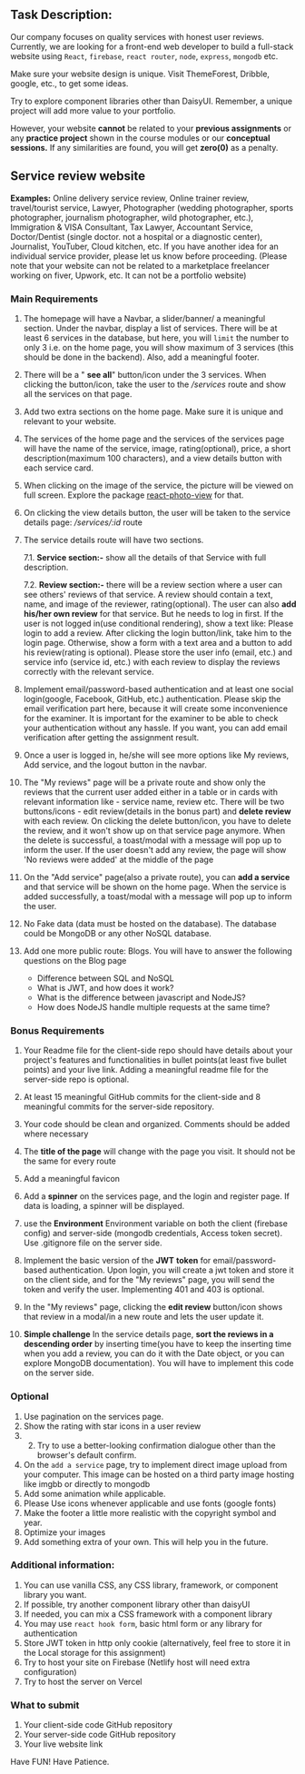 ## Task Description:

Our company focuses on quality services with honest user reviews. Currently, we are looking for a front-end web developer to build a full-stack website using `React`, `firebase`, `react router`, `node`, `express`, `mongodb` etc.

Make sure your website design is unique. Visit ThemeForest, Dribble, google, etc., to get some ideas.

Try to explore component libraries other than DaisyUI. Remember, a unique project will add more value to your portfolio.

However, your website **cannot** be related to your **previous assignments** or any **practice project** shown in the course modules or our **conceptual sessions.** If any similarities are found, you will get **zero(0)** as a penalty.

## Service review website

**Examples:** Online delivery service review, Online trainer review, travel/tourist service, Lawyer, Photographer (wedding photographer, sports photographer, journalism photographer, wild photographer, etc.), Immigration & VISA Consultant, Tax Lawyer, Accountant Service, Doctor/Dentist (single doctor. not a hospital or a diagnostic center), Journalist, YouTuber, Cloud kitchen, etc. If you have another idea for an individual service provider, please let us know before proceeding. (Please note that your website can not be related to a marketplace freelancer working on fiver, Upwork, etc. It can not be a portfolio website)

### Main Requirements

1. The homepage will have a Navbar, a slider/banner/ a meaningful section. Under the navbar, display a list of services. There will be at least 6 services in the database, but here, you will `limit` the number to only 3 i.e. on the home page, you will show maximum of 3 services (this should be done in the backend). Also, add a meaningful footer.

2. There will be a " **see all**" button/icon under the 3 services. When clicking the button/icon, take the user to the _/services_ route and show all the services on that page.

3. Add two extra sections on the home page. Make sure it is unique and relevant to your website.

4. The services of the home page and the services of the services page will have the name of the service, image, rating(optional), price, a short description(maximum 100 characters), and a view details button with each service card.

5. When clicking on the image of the service, the picture will be viewed on full screen. Explore the package [react-photo-view](https://react-photo-view.vercel.app/en-US) for that.

6. On clicking the view details button, the user will be taken to the service details page: _/services/:id_ route
7. The service details route will have two sections.

   7.1. **Service section:-** show all the details of that Service with full description.

   7.2. **Review section:-** there will be a review section where a user can see others' reviews of that service. A review should contain a text, name, and image of the reviewer, rating(optional). The user can also **add his/her own review** for that service. But he needs to log in first. If the user is not logged in(use conditional rendering), show a text like: Please login to add a review. After clicking the login button/link, take him to the login page. Otherwise, show a form with a text area and a button to add his review(rating is optional). Please store the user info (email, etc.) and service info (service id, etc.) with each review to display the reviews correctly with the relevant service.

8. Implement email/password-based authentication and at least one social login(google, Facebook, GitHub, etc.) authentication. Please skip the email verification part here, because it will create some inconvenience for the examiner. It is important for the examiner to be able to check your authentication without any hassle. If you want, you can add email verification after getting the assignment result.
9. Once a user is logged in, he/she will see more options like My reviews, Add service, and the logout button in the navbar.
10. The "My reviews" page will be a private route and show only the reviews that the current user added either in a table or in cards with relevant information like - service name, review etc. There will be two buttons/icons - edit review(details in the bonus part) and **delete review** with each review. On clicking the delete button/icon, you have to delete the review, and it won't show up on that service page anymore. When the delete is successful, a toast/modal with a message will pop up to inform the user. If the user doesn't add any review, the page will show 'No reviews were added' at the middle of the page
11. On the "Add service" page(also a private route), you can **add a service** and that service will be shown on the home page. When the service is added successfully, a toast/modal with a message will pop up to inform the user.
12. No Fake data (data must be hosted on the database). The database could be MongoDB or any other NoSQL database.
13. Add one more public route: Blogs. You will have to answer the following questions on the Blog page

    - Difference between SQL and NoSQL
    - What is JWT, and how does it work?
    - What is the difference between javascript and NodeJS?
    - How does NodeJS handle multiple requests at the same time?

### Bonus Requirements

1. Your Readme file for the client-side repo should have details about your project's features and functionalities in bullet points(at least five bullet points) and your live link. Adding a meaningful readme file for the server-side repo is optional.
2. At least 15 meaningful GitHub commits for the client-side and 8 meaningful commits for the server-side repository.
3. Your code should be clean and organized. Comments should be added where necessary

4. The **title of the page** will change with the page you visit. It should not be the same for every route
5. Add a meaningful favicon
6. Add a **spinner** on the services page, and the login and register page. If data is loading, a spinner will be displayed.
7. use the **Environment** Environment variable on both the client (firebase config) and server-side (mongodb credentials, Access token secret). Use .gitignore file on the server side.
8. Implement the basic version of the **JWT** **token** for email/password-based authentication. Upon login, you will create a jwt token and store it on the client side, and for the "My reviews" page, you will send the token and verify the user. Implementing 401 and 403 is optional.
9. In the "My reviews" page, clicking the **edit review** button/icon shows that review in a modal/in a new route and lets the user update it.
10. **Simple challenge** In the service details page, **sort the reviews in a descending order** by inserting time(you have to keep the inserting time when you add a review, you can do it with the Date object, or you can explore MongoDB documentation). You will have to implement this code on the server side.

### Optional

1. Use pagination on the services page.
2. Show the rating with star icons in a user review
3. 2. Try to use a better-looking confirmation dialogue other than the browser's default confirm.
4. On the `add a service` page, try to implement direct image upload from your computer. This image can be hosted on a third party image hosting like imgbb or directly to mongodb
5. Add some animation while applicable.
6. Please Use icons whenever applicable and use fonts (google fonts)
7. Make the footer a little more realistic with the copyright symbol and year.
8. Optimize your images
9. Add something extra of your own. This will help you in the future.

### Additional information:

1. You can use vanilla CSS, any CSS library, framework, or component library you want.
2. If possible, try another component library other than daisyUI
3. If needed, you can mix a CSS framework with a component library
4. You may use `react hook form`, basic html form or any library for authentication
5. Store JWT token in http only cookie (alternatively, feel free to store it in the Local storage for this assignment)
6. Try to host your site on Firebase (Netlify host will need extra configuration)
7. Try to host the server on Vercel

### What to submit

1. Your client-side code GitHub repository
2. Your server-side code GitHub repository
3. Your live website link

Have FUN! Have Patience.
